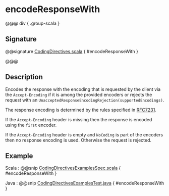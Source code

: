 # encodeResponseWith

@@@ div { .group-scala }

## Signature

@@signature [CodingDirectives.scala](/http/src/main/scala/org/apache/pekko/http/scaladsl/server/directives/CodingDirectives.scala) { #encodeResponseWith }

@@@

## Description

Encodes the response with the encoding that is requested by the client via the `Accept-Encoding` if it is among the provided encoders or rejects the request with an `UnacceptedResponseEncodingRejection(supportedEncodings)`.

The response encoding is determined by the rules specified in [RFC7231](https://tools.ietf.org/html/rfc7231#section-5.3.4).

If the `Accept-Encoding` header is missing then the response is encoded using the `first` encoder.

If the `Accept-Encoding` header is empty and `NoCoding` is part of the encoders then no
response encoding is used. Otherwise the request is rejected.

## Example

Scala
:  @@snip [CodingDirectivesExamplesSpec.scala](/docs/src/test/scala/docs/http/scaladsl/server/directives/CodingDirectivesExamplesSpec.scala) { #encodeResponseWith }

Java
:  @@snip [CodingDirectivesExamplesTest.java](/docs/src/test/java/docs/http/javadsl/server/directives/CodingDirectivesExamplesTest.java) { #encodeResponseWith }
